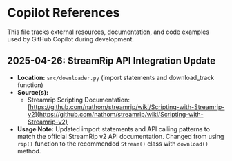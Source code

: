 # Copilot References

This file tracks external resources, documentation, and code examples used by GitHub Copilot during development.

## 2025-04-26: StreamRip API Integration Update

- **Location:** `src/downloader.py` (import statements and download_track function)
- **Source(s):**
    - Streamrip Scripting Documentation: [https://github.com/nathom/streamrip/wiki/Scripting-with-Streamrip-v2](https://github.com/nathom/streamrip/wiki/Scripting-with-Streamrip-v2)
- **Usage Note:** Updated import statements and API calling patterns to match the official StreamRip v2 API documentation. Changed from using `rip()` function to the recommended `Stream()` class with `download()` method.
